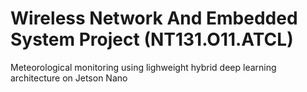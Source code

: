 # Wireless Network And Embedded System Project (NT131.O11.ATCL)
Meteorological monitoring using lighweight hybrid deep learning architecture on Jetson Nano
